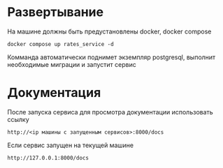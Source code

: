 # Развертывание
На машине должны быть предустановлены docker, docker compose
```console
docker compose up rates_service -d
```
Комманда автоматически поднимет экземпляр postgresql, выполнит необходимые миграции и запустит сервис
# Документация
После запуска сервиса для просмотра документации использовать ссылку
```console
http://<ip машины с запущенным сервисов>:8000/docs
```
Если сервис запущен на текущей машине
```console
http://127.0.0.1:8000/docs
```
